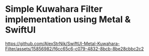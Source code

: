 # Simple Kuwahara Filter implementation using Metal & SwiftUI

https://github.com/AlexStrNik/SwiftUI-Metal-Kuwahara-Filter/assets/15856982/f6cc65c6-c079-4832-8bcb-8be28cbbc2c2

